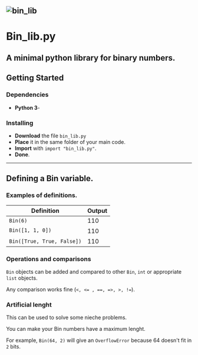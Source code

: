 ![bin_lib](https://github.com/nonn-a/bin_lib.py/assets/86384221/20a255ce-ac62-4671-831c-516ff3e8c6a1)
------------------------------------------------------------------------------
# Bin_lib.py

A minimal python library for binary numbers.
------------------------------------------------------------------------------
## Getting Started

### Dependencies

* **Python 3**-

### Installing

* **Download** the file `bin_lib.py`
* **Place** it in the same folder of your main code.
* **Import** with `import "bin_lib.py"`.
* **Done**.
------------------------------------------------------------------------------
## Defining a Bin variable.

### **Examples of definitions.**

| Definition                 | Output        |
| -------------------------- | ------------- |
| `Bin(6)`                   | 110           |
| `Bin([1, 1, 0])`           | 110           |
| `Bin([True, True, False])` | 110           |

### **Operations and comparisons**
`Bin` objects can be added and compared to other `Bin`, `int` or appropriate `list` objects.

Any comparison works fine (`<, <= , ==, =>, >, !=`).

### **Artificial lenght**
This can be used to solve some nieche problems.

You can make your Bin numbers have a maximum lenght.

For example, `Bin(64, 2)` will give an `OverflowError` because 64 doesn't fit in `2` bits.
